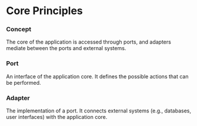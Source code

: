 # Core Principles

### Concept
The core of the application is accessed through <span v-mark.underline.orange>ports</span>, and <span v-mark.underline.orange>adapters</span> mediate between the ports and external systems.

### Port
An interface of the application core. It defines the possible actions that can be performed.

### Adapter  
The implementation of a port. It connects external systems (e.g., databases, user interfaces) with the application core.
